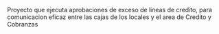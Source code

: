 Proyecto que ejecuta aprobaciones de exceso de lineas de credito, para comunicacion eficaz entre las cajas de los locales y el area de Credito y Cobranzas
